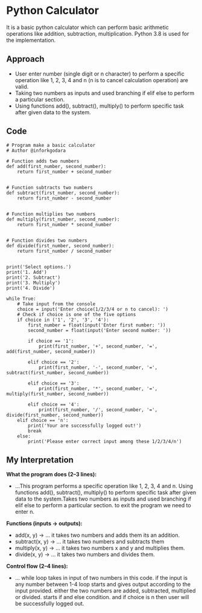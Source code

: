 # Python Calculator

It is a basic python calculator which can perform basic arithmetic operations like addition, subtraction, multiplication. Python 3.8 is used for the implementation.

## Approach

* User enter number (single digit or n character) to perform a specific operation like 1, 2, 3, 4 and n (n is to cancel calculation operation) are valid.
* Taking two numbers as inputs and used branching if elif else to perform a particular section.
* Using functions add(), subtract(), multiply() to perform specific task after given data to the system.

## Code
```
# Program make a basic calculator
# Author @inforkgodara

# Function adds two numbers
def add(first_number, second_number):
    return first_number + second_number


# Function subtracts two numbers
def subtract(first_number, second_number):
    return first_number - second_number


# Function multiplies two numbers
def multiply(first_number, second_number):
    return first_number * second_number


# Function divides two numbers
def divide(first_number, second_number):
    return first_number / second_number


print('Select options.')
print('1. Add')
print('2. Subtract')
print('3. Multiply')
print('4. Divide')

while True:
    # Take input from the console
    choice = input('Enter choice(1/2/3/4 or n to cancel): ')
    # Check if choice is one of the five options
    if choice in ('1', '2', '3', '4'):
        first_number = float(input('Enter first number: '))
        second_number = float(input('Enter second number: '))

        if choice == '1':
            print(first_number, '+', second_number, '=', add(first_number, second_number))

        elif choice == '2':
            print(first_number, '-', second_number, '=', subtract(first_number, second_number))

        elif choice == '3':
            print(first_number, '*', second_number, '=', multiply(first_number, second_number))

        elif choice == '4':
            print(first_number, '/', second_number, '=', divide(first_number, second_number))
    elif choice == 'n':
        print('Your are successfully logged out!')
        break
    else:
        print('Please enter correct input among these 1/2/3/4/n')

```
## My Interpretation


**What the program does (2–3 lines):**
- …This program   performs a specific operation like 1, 2, 3, 4 and n. Using functions add(), subtract(), multiply() to perform specific task after given data to the system.Takes two numbers as inputs and used branching if elif else to perform a particular section. to exit the program we need to enter n.

**Functions (inputs → outputs):**
- add(x, y) → … it takes two numbers and adds them its an addition.
- subtract(x, y) → … it takes two numbers and subtracts them 
- multiply(x, y) → … it takes two numbers x and y and multiplies them.
- divide(x, y) → … it takes two numbers and divides them.

**Control flow (2–4 lines):**
- … while loop takes in input of two numbers in this code. if the input is any number between 1-4 loop starts and gives output according to the input provided. either the two numbers are added, subtracted, multiplied or divided. starts if and else condition. and if choice is n then user will be successfully logged out.